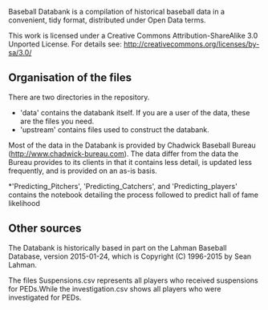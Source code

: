 Baseball Databank is a compilation of historical baseball data in a
convenient, tidy format, distributed under Open Data terms.

This work is licensed under a Creative Commons Attribution-ShareAlike
3.0 Unported License.  For details see:
http://creativecommons.org/licenses/by-sa/3.0/

Organisation of the files
-------------------------

There are two directories in the repository.

* 'data' contains the databank itself.  If you are a user of the data, these are the
  files you need.
* 'upstream' contains files used to construct the databank.

Most of the data in the Databank is provided by Chadwick Baseball Bureau
(http://www.chadwick-bureau.com).  The data differ from the data the Bureau provides
to its clients in that it contains less detail, is updated less frequently, 
and is provided on an as-is basis.


*'Predicting_Pitchers', 'Predicting_Catchers', and 'Predicting_players' contains the notebook detailing the process followed
to predict hall of fame likelihood


Other sources
-------------

The Databank is historically based in part on the Lahman Baseball Database, 
version 2015-01-24, which is Copyright (C) 1996-2015 by Sean Lahman.

The files Suspensions.csv represents all players who received suspensions for PEDs.While the
investigation.csv shows all players who were investigated for PEDs.

